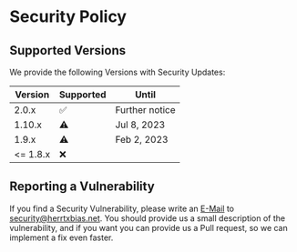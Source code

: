 # Security Policy

## Supported Versions

We provide the following Versions with Security Updates:

| Version  | Supported          | Until          |
|----------|--------------------|----------------|
| 2.0.x    | :white_check_mark: | Further notice |
| 1.10.x   | :warning:          | Jul 8, 2023    |
| 1.9.x    | :warning:          | Feb 2, 2023    |
| <= 1.8.x | :x:                |                |

## Reporting a Vulnerability

If you find a Security Vulnerability, please write an [E-Mail](mailto:security@herrtxbias.net) to security@herrtxbias.net.
You should provide us a small description of the vulnerability, and if you want you can provide us a Pull request, so we can implement a fix even faster.

